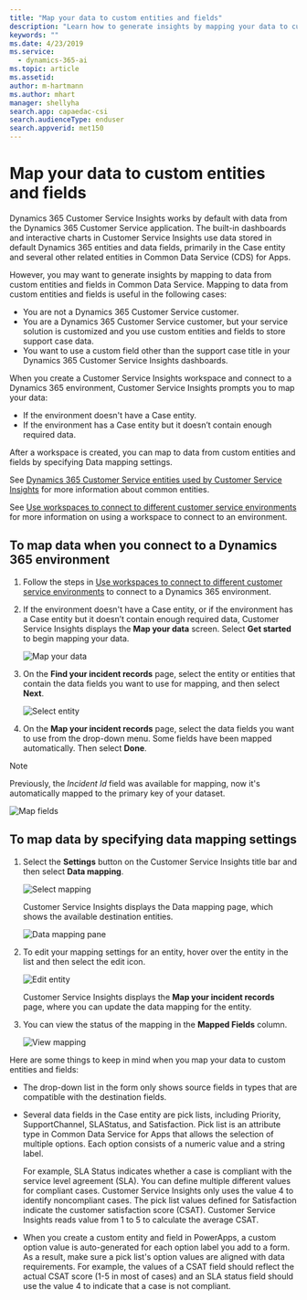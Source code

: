 ```yaml
---
title: "Map your data to custom entities and fields"
description: "Learn how to generate insights by mapping your data to custom data entities and fields​."
keywords: ""
ms.date: 4/23/2019
ms.service:
  - dynamics-365-ai
ms.topic: article
ms.assetid:
author: m-hartmann
ms.author: mhart
manager: shellyha
search.app: capaedac-csi
search.audienceType: enduser
search.appverid: met150
---
```


# Map your data to custom entities and fields

Dynamics 365 Customer Service Insights works by default with data from the Dynamics 365 Customer Service application. The built-in dashboards and interactive charts in Customer Service Insights use data stored in default Dynamics 365 entities and data fields, primarily in the Case entity and several other related entities in Common Data Service (CDS) for Apps.

However, you may want to generate insights by mapping to data from custom entities and fields in Common Data Service. Mapping to data from custom entities and fields is useful in the following cases:

* You are not a Dynamics 365 Customer Service customer.
* You are a Dynamics 365 Customer Service customer, but your service solution is customized and you use custom entities and fields to store support case data.
* You want to use a custom field other than the support case title in your Dynamics 365 Customer Service Insights dashboards.

When you create a Customer Service Insights workspace and connect to a Dynamics 365 environment, Customer Service Insights prompts you to map your data:

* If the environment doesn't have a Case entity.
* If the environment has a Case entity but it doesn’t contain enough required data.

After a workspace is created, you can map to data from custom entities and fields by specifying Data mapping settings.

See [Dynamics 365 Customer Service entities used by Customer Service Insights](customer-service-entities.md) for more information about common entities.

See [Use workspaces to connect to different customer service environments](use-workspaces.md) for more information on using a workspace to connect to an environment.

## To map data when you connect to a Dynamics 365 environment

1. Follow the steps in [Use workspaces to connect to different customer service environments](use-workspaces.md) to connect to a Dynamics 365 environment.

2. If the environment doesn't have a Case entity, or if the environment has a Case entity but it doesn’t contain enough required data, Customer Service Insights displays the **Map your data** screen. Select **Get started** to begin mapping your data.

   ![Map your data](media/map-your-data.png)

3. On the **Find your incident records** page, select the entity or entities that contain the data fields you want to use for mapping, and then select **Next**.

   ![Select entity](media/select-entity.png)

4. On the **Map your incident records** page, select the data fields you want to use from the drop-down menu. Some fields have been mapped automatically. Then select **Done**.
>[!NOTE]
>Previously, the *Incident Id* field was available for mapping, now it's automatically mapped to the primary key of your dataset.


   ![Map fields](media/map-fields.png)

## To map data by specifying data mapping settings

1. Select the **Settings** button on the Customer Service Insights title bar and then select **Data mapping**.

   ![Select mapping](media/select-mapping.png)

   Customer Service Insights displays the Data mapping page, which shows the available destination entities.

   ![Data mapping pane](media/data-mapping-pane.png)

2. To edit your mapping settings for an entity, hover over the entity in the list and then select the edit icon.

   ![Edit entity](media/edit-entity.png)

    Customer Service Insights displays the **Map your incident records** page, where you can update the data mapping for the entity.

3. You can view the status of the mapping in the **Mapped Fields** column.

   ![View mapping](media/view-mapping.png)

Here are some things to keep in mind when you map your data to custom entities and fields:

* The drop-down list in the form only shows source fields in types that are compatible with the destination fields.

* Several data fields in the Case entity are pick lists, including Priority, SupportChannel, SLAStatus, and Satisfaction. Pick list is an attribute type in Common Data Service for Apps that allows the selection of multiple options. Each option consists of a numeric value and a string label.

  For example, SLA Status indicates whether a case is compliant with the service level agreement (SLA). You can define multiple different values for compliant cases. Customer Service Insights only uses the value 4 to identify noncompliant cases. The pick list values defined for Satisfaction indicate the customer satisfaction score (CSAT). Customer Service Insights reads value from 1 to 5 to calculate the average CSAT.

* When you create a custom entity and field in PowerApps, a custom option value is auto-generated for each option label you add to a form. As a result, make sure a pick list's option values are aligned with data requirements. For example, the values of a CSAT field should reflect the actual CSAT score (1-5 in most of cases) and an SLA status field should use the value 4 to indicate that a case is not compliant.
